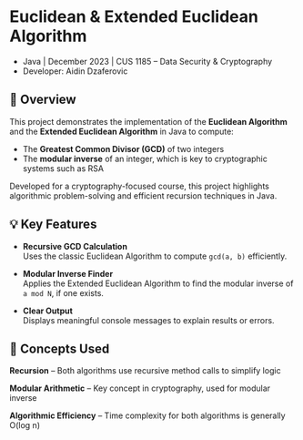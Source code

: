 # Euclidean & Extended Euclidean Algorithm

- Java | December 2023 | CUS 1185 – Data Security & Cryptography
- Developer: Aidin Dzaferovic

## 📌 Overview

This project demonstrates the implementation of the **Euclidean Algorithm** and the **Extended Euclidean Algorithm** in Java to compute:

- The **Greatest Common Divisor (GCD)** of two integers
- The **modular inverse** of an integer, which is key to cryptographic systems such as RSA

Developed for a cryptography-focused course, this project highlights algorithmic problem-solving and efficient recursion techniques in Java.


## 💡 Key Features

- **Recursive GCD Calculation**  
  Uses the classic Euclidean Algorithm to compute `gcd(a, b)` efficiently.

- **Modular Inverse Finder**  
  Applies the Extended Euclidean Algorithm to find the modular inverse of `a mod N`, if one exists.

- **Clear Output**  
  Displays meaningful console messages to explain results or errors.

## 🧠 Concepts Used
**Recursion**
– Both algorithms use recursive method calls to simplify logic

**Modular Arithmetic** 
– Key concept in cryptography, used for modular inverse

**Algorithmic Efficiency**
– Time complexity for both algorithms is generally O(log n)
